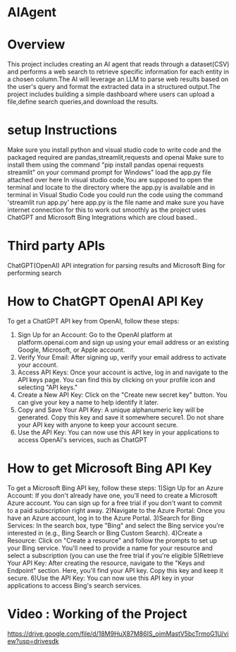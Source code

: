 # AIAgent
# Overview
This project includes creating an AI agent that reads through a dataset(CSV)
and performs a web search to retrieve specific information for each entity in a 
chosen column.The AI will leverage an LLM to parse web results based on the user's query
and format the extracted data in a structured output.The project includes building a simple dashboard where 
users can upload a file,define search queries,and download the results.

# setup Instructions
Make sure you install python and visual studio code to write code 
and the packaged required are pandas,streamlit,requests and openai
Make sure to install them using the command
"pip install pandas openai requests streamlit" on your command prompt for Windows"
load the app.py file attached over here
In visual studio code,You are supposed to open the terminal and locate to the directory where the app.py is available and
in terminal in Visual Studio Code you could run the code using the command
'streamlit run app.py'
here app.py is the file name and make sure you have internet connection for this to work out smoothly as the project uses ChatGPT and Microsoft Bing Integrations which are cloud based..
# Third party APIs 
ChatGPT(OpenAI) API integration for parsing results and Microsoft Bing for performing search
# How to ChatGPT OpenAI API Key
To get a ChatGPT API key from OpenAI, follow these steps:
1) Sign Up for an Account: Go to the OpenAI platform at platform.openai.com and sign up using your email address or an existing Google, Microsoft, or Apple account.
2) Verify Your Email: After signing up, verify your email address to activate your account.
3) Access API Keys: Once your account is active, log in and navigate to the API keys page. You can find this by clicking on your profile icon and selecting "API keys."
4) Create a New API Key: Click on the "Create new secret key" button. You can give your key a name to help identify it later.
5) Copy and Save Your API Key: A unique alphanumeric key will be generated. Copy this key and save it somewhere secure1. Do not share your API key with anyone to keep your account secure.
6) Use the API Key: You can now use this API key in your applications to access OpenAI's services, such as ChatGPT

# How to get Microsoft Bing API Key
To get a Microsoft Bing API key, follow these steps:
1)Sign Up for an Azure Account: If you don't already have one, you'll need to create a Microsoft Azure account. You can sign up for a free trial if you don't want to commit to a paid subscription right away.
2)Navigate to the Azure Portal: Once you have an Azure account, log in to the Azure Portal.
3)Search for Bing Services: In the search box, type "Bing" and select the Bing service you're interested in (e.g., Bing Search or Bing Custom Search).
4)Create a Resource: Click on "Create a resource" and follow the prompts to set up your Bing service. You'll need to provide a name for your resource and select a subscription (you can use the free trial if you're eligible
5)Retrieve Your API Key: After creating the resource, navigate to the "Keys and Endpoint" section. Here, you'll find your API key. Copy this key and keep it secure.
6)Use the API Key: You can now use this API key in your applications to access Bing's search services.

# Video : Working of the Project
https://drive.google.com/file/d/18M9HuX87M86IS_oimMastV5bcTrmoG1U/view?usp=drivesdk
